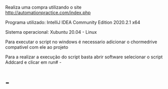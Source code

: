 Realiza uma compra utilizando o site http://automationpractice.com/index.php

Programa utilizado: IntelliJ IDEA Community Edition 2020.2.1 x64 

Sistema operacional: Xubuntu 20.04 - Linux

Para executar o script no windows é necessario adicionar o chormedrive compativel com ele ao projeto
 
Para a realizar a execução do script basta abrir software selecionar o script Addcard e clicar em run# -
# -
